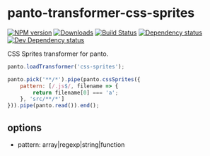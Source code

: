 # panto-transformer-css-sprites
[![NPM version][npm-image]][npm-url] [![Downloads][downloads-image]][npm-url] [![Build Status][travis-image]][travis-url] [![Dependency status][david-dm-image]][david-dm-url] [![Dev Dependency status][david-dm-dev-image]][david-dm-dev-url]

CSS Sprites transformer for panto.

```js
panto.loadTransformer('css-sprites');

panto.pick('**/*').pipe(panto.cssSprites({
    pattern: [/.js$/, filename => {
        return filename[0] === 'a';
    }, 'src/**/*']
})).pipe(panto.read()).end();
```

## options
 - pattern: array|regexp|string|function

[npm-url]: https://npmjs.org/package/panto-transformer-css-sprites
[downloads-image]: http://img.shields.io/npm/dm/panto-transformer-css-sprites.svg
[npm-image]: http://img.shields.io/npm/v/panto-transformer-css-sprites.svg
[travis-url]: https://travis-ci.org/pantojs/panto-transformer-css-sprites
[travis-image]: http://img.shields.io/travis/pantojs/panto-transformer-css-sprites.svg
[david-dm-url]:https://david-dm.org/pantojs/panto-transformer-css-sprites
[david-dm-image]:https://david-dm.org/pantojs/panto-transformer-css-sprites.svg
[david-dm-dev-url]:https://david-dm.org/pantojs/panto-transformer-css-sprites#info=devDependencies
[david-dm-dev-image]:https://david-dm.org/pantojs/panto-transformer-css-sprites/dev-status.svg